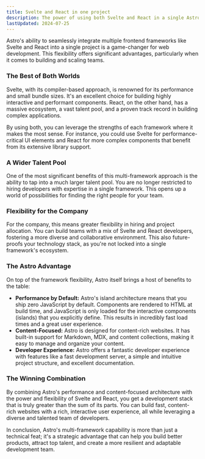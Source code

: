 ```yaml
---
title: Svelte and React in one project
description: The power of using both Svelte and React in a single Astro project
lastUpdated: 2024-07-25
---
```


Astro's ability to seamlessly integrate multiple frontend frameworks like Svelte and React into a single project is a game-changer for web development. This flexibility offers significant advantages, particularly when it comes to building and scaling teams.

### The Best of Both Worlds

Svelte, with its compiler-based approach, is renowned for its performance and small bundle sizes. It's an excellent choice for building highly interactive and performant components. React, on the other hand, has a massive ecosystem, a vast talent pool, and a proven track record in building complex applications.

By using both, you can leverage the strengths of each framework where it makes the most sense. For instance, you could use Svelte for performance-critical UI elements and React for more complex components that benefit from its extensive library support.

### A Wider Talent Pool

One of the most significant benefits of this multi-framework approach is the ability to tap into a much larger talent pool. You are no longer restricted to hiring developers with expertise in a single framework. This opens up a world of possibilities for finding the right people for your team.

### Flexibility for the Company

For the company, this means greater flexibility in hiring and project allocation. You can build teams with a mix of Svelte and React developers, fostering a more diverse and collaborative environment. This also future-proofs your technology stack, as you're not locked into a single framework's ecosystem.

### The Astro Advantage

On top of the framework flexibility, Astro itself brings a host of benefits to the table:

*   **Performance by Default:** Astro's island architecture means that you ship zero JavaScript by default. Components are rendered to HTML at build time, and JavaScript is only loaded for the interactive components (islands) that you explicitly define. This results in incredibly fast load times and a great user experience.
*   **Content-Focused:** Astro is designed for content-rich websites. It has built-in support for Markdown, MDX, and content collections, making it easy to manage and organize your content.
*   **Developer Experience:** Astro offers a fantastic developer experience with features like a fast development server, a simple and intuitive project structure, and excellent documentation.

### The Winning Combination

By combining Astro's performance and content-focused architecture with the power and flexibility of Svelte and React, you get a development stack that is truly greater than the sum of its parts. You can build fast, content-rich websites with a rich, interactive user experience, all while leveraging a diverse and talented team of developers.

In conclusion, Astro's multi-framework capability is more than just a technical feat; it's a strategic advantage that can help you build better products, attract top talent, and create a more resilient and adaptable development team.
